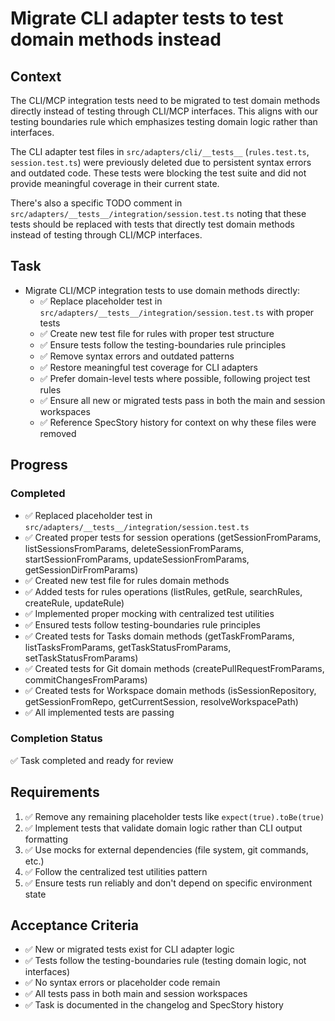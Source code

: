 # Migrate CLI adapter tests to test domain methods instead

## Context

The CLI/MCP integration tests need to be migrated to test domain methods directly instead of testing through CLI/MCP interfaces. This aligns with our testing boundaries rule which emphasizes testing domain logic rather than interfaces.

The CLI adapter test files in `src/adapters/cli/__tests__` (`rules.test.ts`, `session.test.ts`) were previously deleted due to persistent syntax errors and outdated code. These tests were blocking the test suite and did not provide meaningful coverage in their current state.

There's also a specific TODO comment in `src/adapters/__tests__/integration/session.test.ts` noting that these tests should be replaced with tests that directly test domain methods instead of testing through CLI/MCP interfaces.

## Task

- Migrate CLI/MCP integration tests to use domain methods directly:
  - ✅ Replace placeholder test in `src/adapters/__tests__/integration/session.test.ts` with proper tests
  - ✅ Create new test file for rules with proper test structure
  - ✅ Ensure tests follow the testing-boundaries rule principles
  - ✅ Remove syntax errors and outdated patterns
  - ✅ Restore meaningful test coverage for CLI adapters
  - ✅ Prefer domain-level tests where possible, following project test rules
  - ✅ Ensure all new or migrated tests pass in both the main and session workspaces
  - ✅ Reference SpecStory history for context on why these files were removed

## Progress

### Completed

- ✅ Replaced placeholder test in `src/adapters/__tests__/integration/session.test.ts`
- ✅ Created proper tests for session operations (getSessionFromParams, listSessionsFromParams, deleteSessionFromParams, startSessionFromParams, updateSessionFromParams, getSessionDirFromParams)
- ✅ Created new test file for rules domain methods
- ✅ Added tests for rules operations (listRules, getRule, searchRules, createRule, updateRule)
- ✅ Implemented proper mocking with centralized test utilities
- ✅ Ensured tests follow testing-boundaries rule principles
- ✅ Created tests for Tasks domain methods (getTaskFromParams, listTasksFromParams, getTaskStatusFromParams, setTaskStatusFromParams)
- ✅ Created tests for Git domain methods (createPullRequestFromParams, commitChangesFromParams)
- ✅ Created tests for Workspace domain methods (isSessionRepository, getSessionFromRepo, getCurrentSession, resolveWorkspacePath)
- ✅ All implemented tests are passing

### Completion Status

✅ Task completed and ready for review

## Requirements

1. ✅ Remove any remaining placeholder tests like `expect(true).toBe(true)`
2. ✅ Implement tests that validate domain logic rather than CLI output formatting
3. ✅ Use mocks for external dependencies (file system, git commands, etc.)
4. ✅ Follow the centralized test utilities pattern
5. ✅ Ensure tests run reliably and don't depend on specific environment state

## Acceptance Criteria

- ✅ New or migrated tests exist for CLI adapter logic
- ✅ Tests follow the testing-boundaries rule (testing domain logic, not interfaces)
- ✅ No syntax errors or placeholder code remain
- ✅ All tests pass in both main and session workspaces
- ✅ Task is documented in the changelog and SpecStory history
